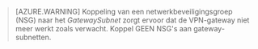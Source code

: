  >[AZURE.WARNING] Koppeling van een netwerkbeveiligingsgroep (NSG) naar het *GatewaySubnet* zorgt ervoor dat de VPN-gateway niet meer werkt zoals verwacht. Koppel GEEN NSG's aan gateway-subnetten.





<!--HONumber=Aug16_HO4-->


